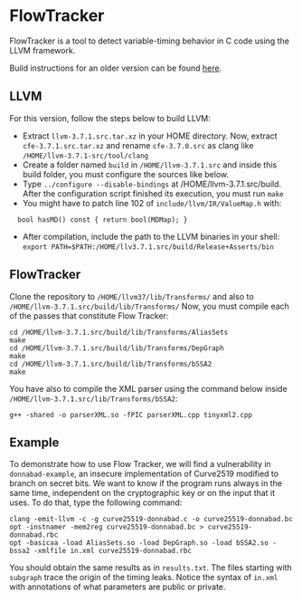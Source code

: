 # FlowTracker

FlowTracker is a tool to detect variable-timing behavior in C code using the LLVM framework.

Build instructions for an older version can be found [here](http://cuda.dcc.ufmg.br/flowtrackervsferrante/install.html).

## LLVM

For this version, follow the steps below to build LLVM:
* Extract `llvm-3.7.1.src.tar.xz` in your HOME directory. Now, extract `cfe-3.7.1.src.tar.xz` and rename `cfe-3.7.0.src` as clang like `/HOME/llvm-3.7.1-src/tool/clang`
* Create a folder named `build` in `/HOME/llvm-3.7.1.src` and inside this build folder, you must configure the sources like below.
* Type `../configure --disable-bindings` at /HOME/llvm-3.7.1.src/build. After the configuration script finished its execution, you must run `make`
* You might have to patch line 102 of `include/llvm/IR/ValueMap.h` with:
```
  bool hasMD() const { return bool(MDMap); }
```

* After compilation, include the path to the LLVM binaries in your shell: `export PATH=$PATH:/HOME/llv3.7.1.src/build/Release+Asserts/bin`

## FlowTracker

Clone the repository to `/HOME/llvm37/lib/Transforms/` and also to `/HOME/llvm-3.7.1.src/build/lib/Transforms/`
Now, you must compile each of the passes that constitute Flow Tracker:

```
cd /HOME/llvm-3.7.1.src/build/lib/Transforms/AliasSets
make
cd /HOME/llvm-3.7.1.src/build/lib/Transforms/DepGraph
make
cd /HOME/llvm-3.7.1.src/build/lib/Transforms/bSSA2
make
```

You have also to compile the XML parser using the command below inside `/HOME/llvm-3.7.1.src/lib/Transforms/bSSA2`:

```
g++ -shared -o parserXML.so -fPIC parserXML.cpp tinyxml2.cpp
```

## Example

To demonstrate how to use Flow Tracker, we will find a vulnerability in `donnabad-example`, an insecure implementation of Curve2519 modified to branch on secret bits.
We want to know if the program runs always in the same time, independent on the cryptographic key or on the input that it uses. To do that, type the following command:

```
clang -emit-llvm -c -g curve25519-donnabad.c -o curve25519-donnabad.bc
opt -instnamer -mem2reg curve25519-donnabad.bc > curve25519-donnabad.rbc
opt -basicaa -load AliasSets.so -load DepGraph.so -load bSSA2.so -bssa2 -xmlfile in.xml curve25519-donnabad.rbc
```

You should obtain the same results as in `results.txt`. The files starting with `subgraph` trace the origin of the timing leaks.
Notice the syntax of `in.xml` with annotations of what parameters are public or private.
